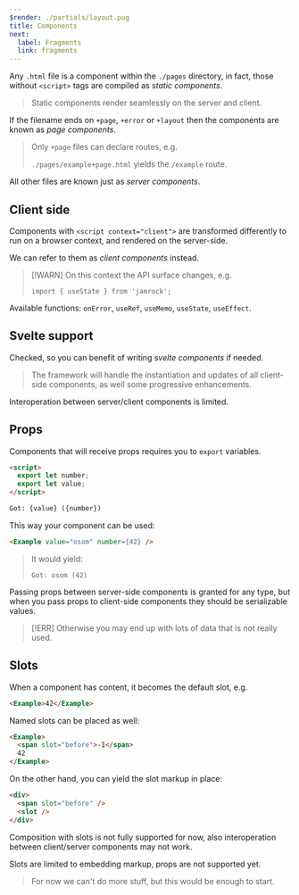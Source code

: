 ```yaml
---
$render: ./partials/layout.pug
title: Components
next:
  label: Fragments
  link: fragments
---
```


Any `.html` file is a component within the `./pages` directory, in fact,
those without `<script>` tags are compiled as _static components_.

> Static components render seamlessly on the server and client.

If the filename ends on `+page`, `+error` or `+layout` then the
components are known as _page components_.

> Only `+page` files can declare routes, e.g.
>
> `./pages/example+page.html` yields the `/example` route.

All other files are known just as _server components_.

## Client side

Components with `<script context="client">` are transformed differently to run
on a browser context, and rendered on the server-side.

We can refer to them as _client components_ instead.

> [!WARN]
> On this context the API surface changes, e.g.
>
> `import { useState } from 'jamrock';`

Available functions: `onError`, `useRef`, `useMemo`, `useState`, `useEffect`.

## Svelte support

Checked, so you can benefit of writing _svelte components_ if needed.

> The framework will handle the instantiation and updates of all client-side components,
> as well some progressive enhancements.

Interoperation between server/client components is limited.

## Props

Components that will receive props requires you to `export` variables.

```html
<script>
  export let number;
  export let value;
</script>

Got: {value} ({number})
```

This way your component can be used:


```html
<Example value="osom" number={42} />
```

> It would yield:
>
> `Got: osom (42)`

Passing props between server-side components is granted for any type,
but when you pass props to client-side components they should be serializable values.

> [!ERR]
> Otherwise you may end up with lots of data that is not really used.

## Slots

When a component has content, it becomes the default slot, e.g.

```html
<Example>42</Example>
```

Named slots can be placed as well:

```html
<Example>
  <span slot="before">-1</span>
  42
</Example>
```

On the other hand, you can yield the slot markup in place:

```html
<div>
  <span slot="before" />
  <slot />
</div>
```

Composition with slots is not fully supported for now,
also interoperation between client/server components may not work.

Slots are limited to embedding markup, props are not supported yet.

> For now we can't do more stuff, but this would be enough to start.
